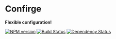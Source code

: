 # Confirge
**Flexible configuration!**

[![NPM version][npm-img]][npm-url] [![Build Status][travis-img]][travis-url] [![Dependency Status][david-img]][david-url]

[npm-img]: https://badge.fury.io/js/confirge.svg
[npm-url]: https://www.npmjs.com/package/confirge
[travis-img]: https://travis-ci.org/roeldev/confirge.svg?branch=master
[travis-url]: https://travis-ci.org/roeldev/confirge
[david-img]: https://david-dm.org/roeldev/confirge.svg
[david-url]: https://david-dm.org/roeldev/confirge
